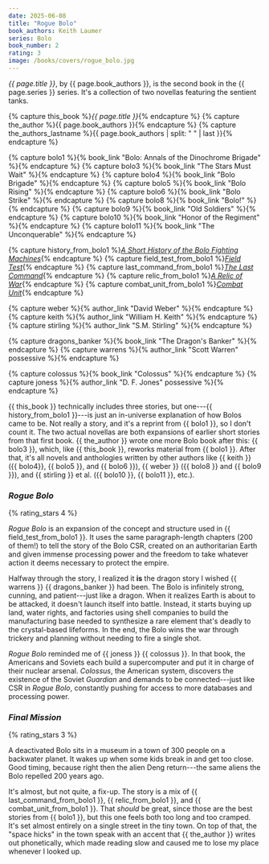 ```yaml
---
date: 2025-06-08
title: "Rogue Bolo"
book_authors: Keith Laumer
series: Bolo
book_number: 2
rating: 3
image: /books/covers/rogue_bolo.jpg
---
```


<cite class="book-title">{{ page.title }}</cite>, by <span
class="author-name">{{ page.book_authors }}</span>, is the second book in the
<span class="book-series">{{ page.series }}</span> series. It's a collection
of two novellas featuring the sentient tanks.

{% capture this_book %}<cite class="book-title">{{ page.title }}</cite>{% endcapture %}
{% capture the_author %}<span class="author-name">{{ page.book_authors }}</span>{% endcapture %}
{% capture the_authors_lastname %}<span class="author-name">{{ page.book_authors | split: " " | last }}</span>{% endcapture %}

{% capture bolo1 %}{% book_link "Bolo: Annals of the Dinochrome Brigade" %}{% endcapture %}
{% capture bolo3 %}{% book_link "The Stars Must Wait" %}{% endcapture %}
{% capture bolo4 %}{% book_link "Bolo Brigade" %}{% endcapture %}
{% capture bolo5 %}{% book_link "Bolo Rising" %}{% endcapture %}
{% capture bolo6 %}{% book_link "Bolo Strike" %}{% endcapture %}
{% capture bolo8 %}{% book_link "Bolo!" %}{% endcapture %}
{% capture bolo9 %}{% book_link "Old Soldiers" %}{% endcapture %}
{% capture bolo10 %}{% book_link "Honor of the Regiment" %}{% endcapture %}
{% capture bolo11 %}{% book_link "The Unconquerable" %}{% endcapture %}

{% capture history_from_bolo1 %}<a href="/books/bolo_annals_of_the_dinochrome_brigade/#a-short-history-of-the-bolo-fighting-machines"><cite class="short-story-title">A Short History of the Bolo Fighting Machines</cite></a>{% endcapture %}
{% capture field_test_from_bolo1 %}<a href="/books/bolo_annals_of_the_dinochrome_brigade/#field-test"><cite class="short-story-title">Field Test</cite></a>{% endcapture %}
{% capture last_command_from_bolo1 %}<a href="/books/bolo_annals_of_the_dinochrome_brigade/#the-last-command"><cite class="short-story-title">The Last Command</cite></a>{% endcapture %}
{% capture relic_from_bolo1 %}<a href="/books/bolo_annals_of_the_dinochrome_brigade/#a-relic-of-war"><cite class="short-story-title">A Relic of War</cite></a>{% endcapture %}
{% capture combat_unit_from_bolo1 %}<a href="/books/bolo_annals_of_the_dinochrome_brigade/#combat-unit"><cite class="short-story-title">Combat Unit</cite></a>{% endcapture %}

{% capture weber %}{% author_link "David Weber" %}{% endcapture %}
{% capture keith %}{% author_link "William H. Keith" %}{% endcapture %}
{% capture stirling %}{% author_link "S.M. Stirling" %}{% endcapture %}

{% capture dragons_banker %}{% book_link "The Dragon's Banker" %}{% endcapture %}
{% capture warrens %}{% author_link "Scott Warren" possessive %}{% endcapture %}

{% capture colossus %}{% book_link "Colossus" %}{% endcapture %}
{% capture joness %}{% author_link "D. F. Jones" possessive %}{% endcapture %}

{{ this_book }} technically includes three stories, but one---{{
history_from_bolo1 }}---is just an in-universe explanation of how Bolos came
to be. Not really a story, and it's a reprint from {{ bolo1 }}, so I don't
count it. The two actual novellas are both expansions of earlier short stories
from that first book. {{ the_author }} wrote one more Bolo book after this: {{
bolo3 }}, which, like {{ this_book }}, reworks material from {{ bolo1 }}.
After that, it's all novels and anthologies written by other authors like
{{ keith }} ({{ bolo4}}, {{ bolo5 }}, and {{ bolo6 }}),
{{ weber }} ({{ bolo8 }} and {{ bolo9 }}),
and {{ stirling }} <abbr class="etal">et al.</abbr> ({{ bolo10 }}, {{ bolo11 }}, etc.).

### <cite class="short-story-title">Rogue Bolo</cite>
{% rating_stars 4 %}

<cite class="short-story-title">Rogue Bolo</cite> is an expansion of the
concept and structure used in {{ field_test_from_bolo1 }}. It uses the same
paragraph-length chapters (200 of them!) to tell the story of the Bolo CSR,
created on an authoritarian Earth and given immense processing power and the
freedom to take whatever action it deems necessary to protect the empire.

Halfway through the story, I realized it **is** the dragon story I wished {{
warrens }} {{ dragons_banker }} had been. The Bolo is infinitely strong,
cunning, and patient---just like a dragon. When it realizes Earth is about to
be attacked, it doesn't launch itself into battle. Instead, it starts buying
up land, water rights, and factories using shell companies to build the
manufacturing base needed to synthesize a rare element that's deadly to the
crystal-based lifeforms. In the end, the Bolo wins the war through trickery
and planning without needing to fire a single shot.

<cite class="short-story-title">Rogue Bolo</cite> reminded me of {{ joness }}
{{ colossus }}. In that book, the Americans and Soviets each build a
supercomputer and put it in charge of their nuclear arsenal. _Colossus_, the
American system, discovers the existence of the Soviet _Guardian_ and demands
to be connected---just like CSR in <cite class="short-story-title">Rogue
Bolo</cite>, constantly pushing for access to more databases and processing
power.

### <cite class="short-story-title">Final Mission</cite>
{% rating_stars 3 %}

A deactivated Bolo sits in a museum in a town of 300 people on a backwater
planet. It wakes up when some kids break in and get too close. Good timing,
because right then the alien Deng return---the same aliens the Bolo repelled
200 years ago.

It's almost, but not quite, a fix-up. The story is a mix of {{
last_command_from_bolo1 }}, {{ relic_from_bolo1 }}, and {{
combat_unit_from_bolo1 }}. That _should_ be great, since those are the best
stories from {{ bolo1 }}, but this one feels both too long and too cramped.
It's set almost entirely on a single street in the tiny town. On top of that,
the "space hicks" in the town speak with an accent that {{ the_author }}
writes out phonetically, which made reading slow and caused me to lose my
place whenever I looked up.
